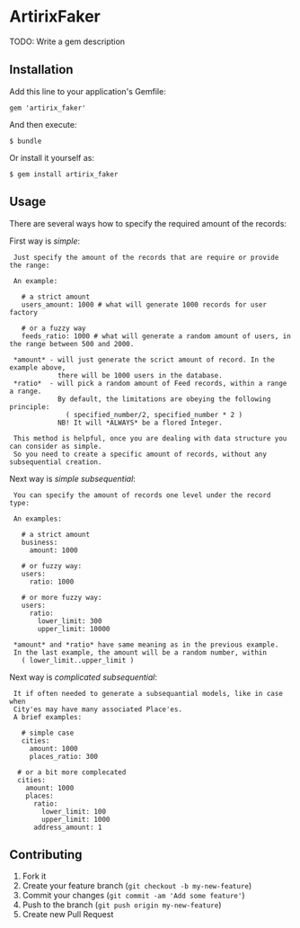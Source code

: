 # ArtirixFaker

TODO: Write a gem description

## Installation

Add this line to your application's Gemfile:

    gem 'artirix_faker'

And then execute:

    $ bundle

Or install it yourself as:

    $ gem install artirix_faker

## Usage


 There are several ways how to specify the required amount of the records:

   First way is *simple*:

     Just specify the amount of the records that are require or provide the range:

     An example:

       # a strict amount
       users_amount: 1000 # what will generate 1000 records for user factory

       # or a fuzzy way
       feeds_ratio: 1000 # what will generate a random amount of users, in the range between 500 and 2000.

     *amount* - will just generate the scrict amount of record. In the example above,
                there will be 1000 users in the database.
     *ratio*  - will pick a random amount of Feed records, within a range a range.
                By default, the limitations are obeying the following principle:
                  ( specified_number/2, specified_number * 2 )
                NB! It will *ALWAYS* be a flored Integer.

     This method is helpful, once you are dealing with data structure you can consider as simple.
     So you need to create a specific amount of records, without any subsequential creation.

   Next way is *simple subsequential*:

     You can specify the amount of records one level under the record type:

     An examples:

       # a strict amount
       business:
         amount: 1000

       # or fuzzy way:
       users:
         ratio: 1000

       # or more fuzzy way:
       users:
         ratio:
           lower_limit: 300
           upper_limit: 10000

     *amount* and *ratio* have same meaning as in the previous example.
     In the last example, the amount will be a random number, within
       ( lower_limit..upper_limit )

   Next way is *complicated subsequential*:

     It if often needed to generate a subsequantial models, like in case when
     City'es may have many associated Place'es.
     A brief examples:

       # simple case
       cities:
         amount: 1000
         places_ratio: 300

      # or a bit more complecated
      cities:
        amount: 1000
        places:
          ratio:
            lower_limit: 100
            upper_limit: 1000
          address_amount: 1


## Contributing

1. Fork it
2. Create your feature branch (`git checkout -b my-new-feature`)
3. Commit your changes (`git commit -am 'Add some feature'`)
4. Push to the branch (`git push origin my-new-feature`)
5. Create new Pull Request
